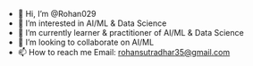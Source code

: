 - 👋 Hi, I’m @Rohan029
- 👀 I’m interested in AI/ML & Data Science
- 🌱 I’m currently learner & practitioner of AI/ML & Data Science
- 💞️ I’m looking to collaborate on AI/ML
- 📫 How to reach me Email: rohansutradhar35@gmail.com

<!---
Rohan029/Rohan029 is a ✨ special ✨ repository because its `README.md` (this file) appears on your GitHub profile.
You can click the Preview link to take a look at your changes.
--->
